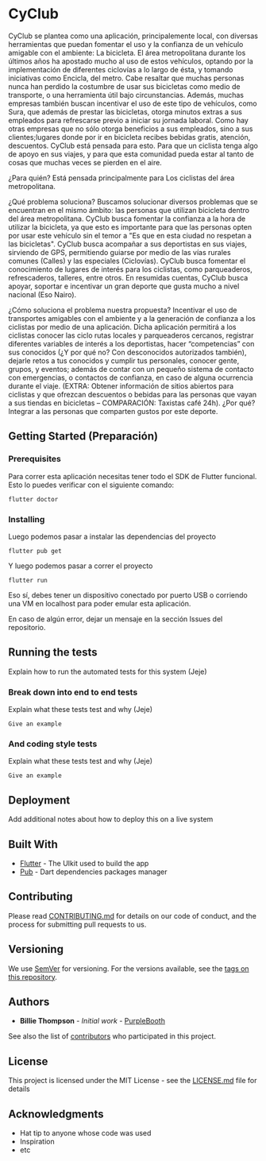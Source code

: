 # CyClub
CyClub se plantea como una aplicación, principalemente local, con diversas herramientas que puedan fomentar el uso y la confianza de un vehículo amigable con el ambiente: La bicicleta.
El área metropolitana durante los últimos años ha apostado mucho al uso de estos vehículos, optando por la implementación de diferentes ciclovías a lo largo de ésta, y tomando iniciativas como Encicla, del metro. Cabe resaltar que muchas personas nunca han perdido la costumbre de usar sus bicicletas como medio de transporte, o una herramienta útil bajo circunstancias.
Además, muchas empresas también buscan incentivar el uso de este tipo de vehículos, como Sura, que además de prestar las bicicletas, otorga minutos extras a sus empleados para refrescarse previo a iniciar su jornada laboral. Como hay otras empresas que no sólo otorga beneficios a sus empleados, sino a sus clientes;lugares donde por ir en bicicleta recibes bebidas gratis, atención, descuentos.
CyClub está pensada para esto. Para que un ciclista tenga algo de apoyo en sus viajes, y para que esta comunidad pueda estar al tanto de cosas que muchas veces se pierden en el aire.

¿Para quién?
Está pensada principalmente para Los ciclistas del área metropolitana. 

¿Qué problema soluciona?
Buscamos solucionar diversos problemas que se encuentran en el mismo ámbito: las personas que utilizan bicicleta dentro del área metropolitana.
CyClub busca fomentar la confianza a la hora de utilizar la bicicleta, ya que esto es importante para que las personas opten por usar este vehículo sin el temor a "Es que en esta ciudad no respetan a las bicicletas".
CyClub busca acompañar a sus deportistas en sus viajes, sirviendo de GPS, permitiendo guiarse por medio de las vías rurales comunes (Calles) y las especiales (Ciclovías).
CyClub busca fomentar el conocimiento de lugares de interés para los ciclistas, como parqueaderos, refrescaderos, talleres, entre otros.
En resumidas cuentas, CyClub busca apoyar, soportar e incentivar un gran deporte que gusta mucho a nivel nacional (Eso Nairo).

¿Cómo soluciona el problema nuestra propuesta? 
Incentivar el uso de transportes amigables con el ambiente y a la generación de confianza a los ciclistas por medio de una aplicación. Dicha aplicación permitirá a los ciclistas conocer las ciclo rutas locales y parqueaderos cercanos, registrar diferentes variables de interés a los deportistas, hacer “competencias” con sus conocidos (¿Y por qué no? Con desconocidos autorizados también), dejarle retos a tus conocidos y cumplir tus personales, conocer gente, grupos, y eventos; además de contar con un pequeño sistema de contacto con emergencias, o contactos de confianza, en caso de alguna ocurrencia durante el viaje. (EXTRA: Obtener información de sitios abiertos para ciclistas y que ofrezcan descuentos o bebidas para las personas que vayan a sus tiendas en bicicletas – COMPARACIÓN: Taxistas café 24h). ¿Por qué? Integrar a las personas que comparten gustos por este deporte.

## Getting Started (Preparación)

### Prerequisites

Para correr esta aplicación necesitas tener todo el SDK de Flutter funcional. Esto lo puedes verificar con el siguiente comando:

```
flutter doctor
```


### Installing
Luego podemos pasar a instalar las dependencias del proyecto

```
flutter pub get
```

Y luego podemos pasar a correr el proyecto

```
flutter run
```

Eso sí, debes tener un dispositivo conectado por puerto USB o corriendo una VM en localhost para poder emular esta aplicación.

En caso de algún error, dejar un mensaje en la sección Issues del repositorio.

## Running the tests

Explain how to run the automated tests for this system (Jeje)

### Break down into end to end tests

Explain what these tests test and why (Jeje)

```
Give an example
```

### And coding style tests

Explain what these tests test and why (Jeje)

```
Give an example
```

## Deployment

Add additional notes about how to deploy this on a live system

## Built With

* [Flutter](https://flutter.dev/) - The UIkit used to build the app
* [Pub](https://pub.dev/) - Dart dependencies packages manager

## Contributing

Please read [CONTRIBUTING.md](https://gist.github.com/PurpleBooth/b24679402957c63ec426) for details on our code of conduct, and the process for submitting pull requests to us.

## Versioning

We use [SemVer](http://semver.org/) for versioning. For the versions available, see the [tags on this repository](https://github.com/your/project/tags). 

## Authors

* **Billie Thompson** - *Initial work* - [PurpleBooth](https://github.com/PurpleBooth)

See also the list of [contributors](https://github.com/your/project/contributors) who participated in this project.

## License

This project is licensed under the MIT License - see the [LICENSE.md](LICENSE.md) file for details

## Acknowledgments

* Hat tip to anyone whose code was used
* Inspiration
* etc
